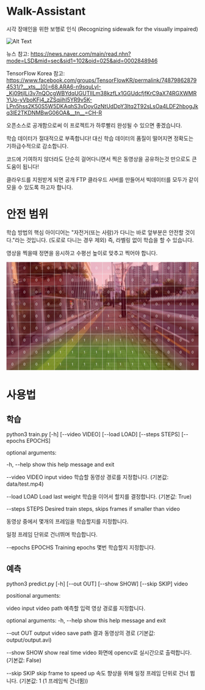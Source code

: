 # Walk-Assistant
시각 장애인을 위한 보행로 인식 (Recognizing sidewalk for the visually impaired)

![Alt Text](img/cover.gif)

뉴스 참고: https://news.naver.com/main/read.nhn?mode=LSD&mid=sec&sid1=102&oid=025&aid=0002848946

TensorFlow Korea 참고: https://www.facebook.com/groups/TensorFlowKR/permalink/748798628794531/?__xts__[0]=68.ARA6-n9squLyI-_Kj09tjlLi3v7nQOcgWBYdqUGUTIlLm38kzfLx1GGUdcfjfKrC9aX74RGXWMRYUo-yVboKFj4_zZSqjihI5YR9v5K-LPn5hss2K50S5W5DKAqhS3vDoyGzNtUdDpY3ltq2T92sLsOa4LDF2hbogJkq3lE2TKDNMBwG06OA&__tn__=CH-R



오픈소스로 공개함으로써 이 프로젝트가 하루빨리 완성될 수 있으면 좋겠습니다.

학습 데이터가 절대적으로 부족합니다! 대신 학습 데이터의 품질이 떨어지면 정확도는 기하급수적으로 감소합니다.

코드에 기여하지 않더라도 단순히 걸어다니면서 찍은 동영상을 공유하는것 만으로도 큰 도움이 됩니다!

클라우드를 지원받게 되면 공개 FTP 클라우드 서버를 만들어서 빅데이터를 모두가 같이 모을 수 있도록 하고자 합니다.


# 안전 범위
학습 방법의 핵심 아이디어는 "자전거(또는 사람)가 다니는 바로 앞부분은 안전할 것이다."라는 것입니다. (도로로 다니는 경우 제외)
즉, 라벨링 없이 학습을 할 수 있습니다.

영상을 찍을때 정면을 응시하고 수평선 높이로 맞추고 찍어야 합니다.

![concept](./img/concept.jpg)


# 사용법
## 학습
python3 train.py [-h] [--video VIDEO] [--load LOAD] [--steps STEPS] [--epochs EPOCHS]

optional arguments:

-h, --help       show this help message and exit

--video VIDEO    input video 학습할 동영상 경로를 지정합니다. (기본값: data/test.mp4)

--load LOAD      Load last weight 학습을 이어서 할지를 결정합니다. (기본값: True)

--steps STEPS    Desired train steps, skips frames if smaller than video

동영상 중에서 몇개의 프레임을 학습할지를 지정합니다.

일정 프레임 단위로 건너뛰며 학습합니다.

--epochs EPOCHS  Training epochs 몇번 학습할지 지정합니다.



## 예측
python3 predict.py [-h] [--out OUT] [--show SHOW] [--skip SKIP] video

positional arguments:

video        input video path 예측할 입력 영상 경로를 지정합니다.

optional arguments:
-h, --help   show this help message and exit

--out OUT    output video save path 결과 동영상의 경로 (기본값: output/output.avi)

--show SHOW  show real time video 화면에 opencv로 실시간으로 출력합니다. (기본값: False)

--skip SKIP  skip frame to speed up 속도 향상을 위해 일정 프레임 단위로 건너 뜁니다. (기본값: 1 (1 프레임씩 건너뜀))


